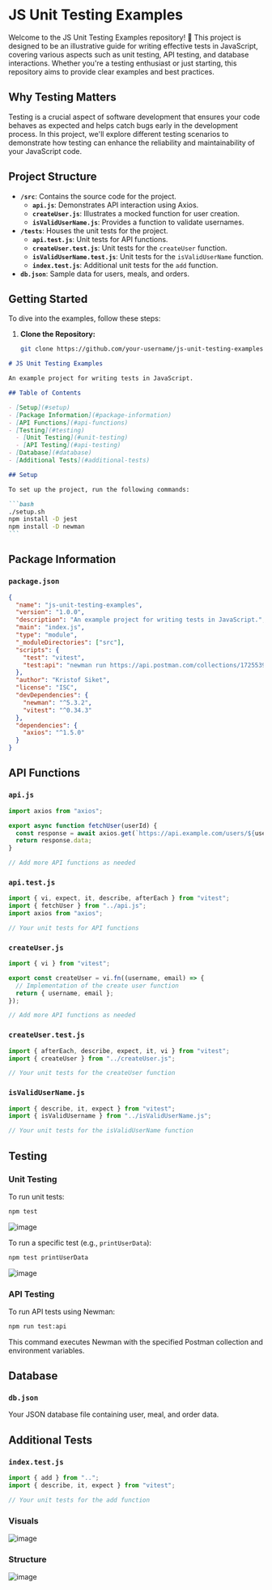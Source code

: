 # JS Unit Testing Examples

Welcome to the JS Unit Testing Examples repository! 🚀 This project is designed to be an illustrative guide for writing effective tests in JavaScript, covering various aspects such as unit testing, API testing, and database interactions. Whether you're a testing enthusiast or just starting, this repository aims to provide clear examples and best practices.

## Why Testing Matters

Testing is a crucial aspect of software development that ensures your code behaves as expected and helps catch bugs early in the development process. In this project, we'll explore different testing scenarios to demonstrate how testing can enhance the reliability and maintainability of your JavaScript code.

## Project Structure

- **`/src`**: Contains the source code for the project.
  - **`api.js`**: Demonstrates API interaction using Axios.
  - **`createUser.js`**: Illustrates a mocked function for user creation.
  - **`isValidUserName.js`**: Provides a function to validate usernames.
- **`/tests`**: Houses the unit tests for the project.
  - **`api.test.js`**: Unit tests for API functions.
  - **`createUser.test.js`**: Unit tests for the `createUser` function.
  - **`isValidUserName.test.js`**: Unit tests for the `isValidUserName` function.
  - **`index.test.js`**: Additional unit tests for the `add` function.
- **`db.json`**: Sample data for users, meals, and orders.

## Getting Started

To dive into the examples, follow these steps:

1. **Clone the Repository:**
   ```bash
   git clone https://github.com/your-username/js-unit-testing-examples.git
   ```

````markdown
# JS Unit Testing Examples

An example project for writing tests in JavaScript.

## Table of Contents

- [Setup](#setup)
- [Package Information](#package-information)
- [API Functions](#api-functions)
- [Testing](#testing)
  - [Unit Testing](#unit-testing)
  - [API Testing](#api-testing)
- [Database](#database)
- [Additional Tests](#additional-tests)

## Setup

To set up the project, run the following commands:

```bash
./setup.sh
npm install -D jest
npm install -D newman
```
````

## Package Information

### `package.json`

```json
{
  "name": "js-unit-testing-examples",
  "version": "1.0.0",
  "description": "An example project for writing tests in JavaScript.",
  "main": "index.js",
  "type": "module",
  "_moduleDirectories": ["src"],
  "scripts": {
    "test": "vitest",
    "test:api": "newman run https://api.postman.com/collections/17255397-01f71f02-5d6b-4096-bbdc-86ba8c6d3f5d?access_key=PMAT-01HA1DMFGWQ9TK077ZFVT9DHGM --env-var \"baseUrl=http://localhost:3000\""
  },
  "author": "Kristof Siket",
  "license": "ISC",
  "devDependencies": {
    "newman": "^5.3.2",
    "vitest": "^0.34.3"
  },
  "dependencies": {
    "axios": "^1.5.0"
  }
}
```

## API Functions

### `api.js`

```javascript
import axios from "axios";

export async function fetchUser(userId) {
  const response = await axios.get(`https://api.example.com/users/${userId}`);
  return response.data;
}

// Add more API functions as needed
```

### `api.test.js`

```javascript
import { vi, expect, it, describe, afterEach } from "vitest";
import { fetchUser } from "../api.js";
import axios from "axios";

// Your unit tests for API functions
```

### `createUser.js`

```javascript
import { vi } from "vitest";

export const createUser = vi.fn((username, email) => {
  // Implementation of the create user function
  return { username, email };
});

// Add more API functions as needed
```

### `createUser.test.js`

```javascript
import { afterEach, describe, expect, it, vi } from "vitest";
import { createUser } from "../createUser.js";

// Your unit tests for the createUser function
```

### `isValidUserName.js`

```javascript
import { describe, it, expect } from "vitest";
import { isValidUsername } from "../isValidUserName.js";

// Your unit tests for the isValidUserName function
```

## Testing

### Unit Testing

To run unit tests:

```bash
npm test
```

![image](https://github.com/sndr157/BED_Testing/assets/127830026/ba9f92e8-5c97-413f-9768-c466d3c43f6f)

To run a specific test (e.g., `printUserData`):

```bash
npm test printUserData
```

![image](https://github.com/sndr157/Booking.prisma/assets/127830026/8729455e-33f4-42db-9aeb-6685b6d5c5a8)

### API Testing

To run API tests using Newman:

```bash
npm run test:api
```

This command executes Newman with the specified Postman collection and environment variables.

## Database

### `db.json`

Your JSON database file containing user, meal, and order data.

## Additional Tests

### `index.test.js`

```javascript
import { add } from "..";
import { describe, it, expect } from "vitest";

// Your unit tests for the add function

```
### Visuals

![image](https://github.com/sndr157/BED_Testing/assets/127830026/efd4997b-467b-44be-bfab-70afc10a8b2c)


### Structure

![image](https://github.com/sndr157/BED_Testing/assets/127830026/740af84b-e942-4c27-a00b-2801f2f2d177)
